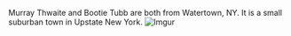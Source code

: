 Murray Thwaite and Bootie Tubb are both from Watertown, NY. It is a small suburban town in Upstate New York.
![Imgur](https://i.imgur.com/YEk9hLz.jpg)
